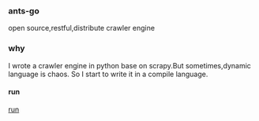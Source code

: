 ### ants-go 
open source,restful,distribute crawler engine
### why
I wrote a crawler engine in python base on scrapy.But sometimes,dynamic language is chaos.
So I start to write it in a compile language.
#### run
[run](../run.md)